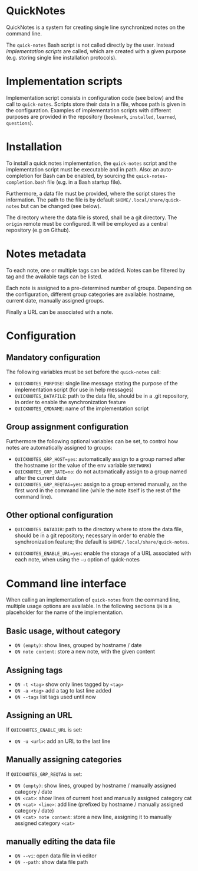 # QuickNotes

QuickNotes is a system for creating single line synchronized notes on the
command line.

The ``quick-notes`` Bash script is not called directly by the user. Instead
_implementation scripts_ are called, which are created with a given purpose
(e.g. storing single line installation protocols).

# Implementation scripts

Implementation script consists in configuration code (see below) and
the call to ``quick-notes``. Scripts store their data in a file,
whose path is given in the configuration.
Examples of
implementation scripts with different purposes are provided in the repository
(``bookmark``, ``installed``, ``learned``, ``questions``).

# Installation

To install a quick notes implementation, the ``quick-notes`` script and the
implementation script must be executable and in path.
Also: an auto-completion for Bash can be enabled, by sourcing the
``quick-notes-completion.bash`` file (e.g. in a Bash startup file).

Furthermore, a data file
must be provided, where the script stores the information. The path to the
file is by default ``$HOME/.local/share/quick-notes`` but can be changed
(see below).

The directory where the data file is stored, shall be a
git directory. The ``origin`` remote must be configured.
It will be employed as a central repository (e.g on Github).

# Notes metadata

To each note, one or multiple tags can be added. Notes can be filtered by tag
and the available tags can be listed.

Each note is assigned to a pre-determined number of groups.
Depending on the configuration, different group categories are available:
hostname, current date, manually assigned groups.

Finally a URL can be associated with a note.

# Configuration

## Mandatory configuration

The following variables must be set before the ``quick-notes`` call:
- ``QUICKNOTES_PURPOSE``: single line message stating the purpose of the
  implementation script (for use in help messages)
- ``QUICKNOTES_DATAFILE``: path to the data file, should be in a .git
  repository, in order to enable the synchronization feature
- ``QUICKNOTES_CMDNAME``: name of the implementation script

## Group assignment configuration

Furthermore the following optional variables can be set, to control how notes
are automatically assigned to groups:
- ``QUICKNOTES_GRP_HOST=yes``: automatically assign to a group named
after the hostname (or the value of the env variable
``$NETWORK``)
- ``QUICKNOTES_GRP_DATE=no``: do not automatically assign to a group named
after the current date
- ``QUICKNOTES_GRP_REQTAG=yes``: assign to a group entered manually, as the
first word in the command line (while the note itself is the rest of the command
line).

## Other optional configuration

- ``QUICKNOTES_DATADIR``: path to the directory where to store
  the data file, should be in a git repository; necessary
  in order to enable the synchronization feature; the default
  is ``$HOME/.local/share/quick-notes``.

- ``QUICKNOTES_ENABLE_URL=yes``: enable the storage of a URL associated
with each note, when using the ``-u`` option of quick-notes

# Command line interface

When calling an implementation of ``quick-notes`` from the command line,
multiple usage options are available. In the following sections ``QN``
is a placeholder for the name of the implementation.

## Basic usage, without category

- ``QN (empty)``: show lines, grouped by hostname / date
- ``QN note content``: store a new note, with the given content

## Assigning tags

- ``QN -t <tag>``     show only lines tagged by ``<tag>``
- ``QN -a <tag>``     add a tag to last line added
- ``QN --tags``       list tags used until now

## Assigning an URL

If ``QUICKNOTES_ENABLE_URL`` is set:
- ``QN -u <url>``:    add an URL to the last line

## Manually assigning categories

If ``QUICKNOTES_GRP_REQTAG`` is set:
- ``QN (empty)``: show lines, grouped by hostname / manually assigned category / date
- ``QN <cat>``: show lines of current host and manually assigned category cat
- ``QN <cat> <line>``: add line (prefixed by hostname / manually assigned category / date)
- ``QN <cat> note content``: store a new line, assigning it to manually assigned
                            category ``<cat>``

## manually editing the data file
- ``QN --vi``:        open data file in vi editor
- ``QN --path``:      show data file path


